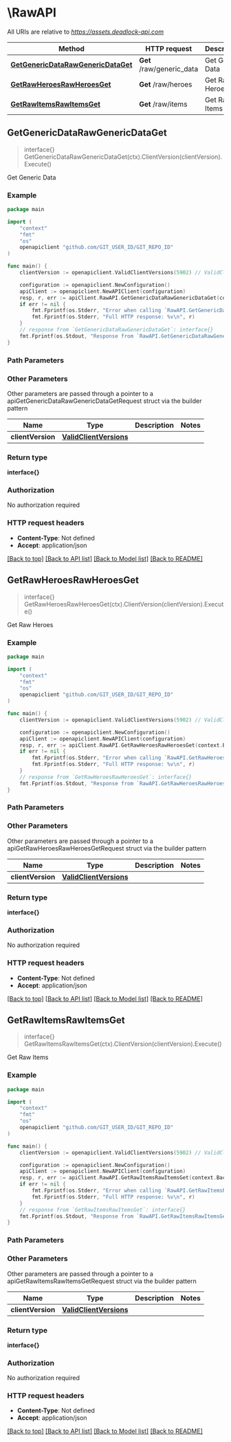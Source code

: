 # \RawAPI

All URIs are relative to *https://assets.deadlock-api.com*

Method | HTTP request | Description
------------- | ------------- | -------------
[**GetGenericDataRawGenericDataGet**](RawAPI.md#GetGenericDataRawGenericDataGet) | **Get** /raw/generic_data | Get Generic Data
[**GetRawHeroesRawHeroesGet**](RawAPI.md#GetRawHeroesRawHeroesGet) | **Get** /raw/heroes | Get Raw Heroes
[**GetRawItemsRawItemsGet**](RawAPI.md#GetRawItemsRawItemsGet) | **Get** /raw/items | Get Raw Items



## GetGenericDataRawGenericDataGet

> interface{} GetGenericDataRawGenericDataGet(ctx).ClientVersion(clientVersion).Execute()

Get Generic Data

### Example

```go
package main

import (
	"context"
	"fmt"
	"os"
	openapiclient "github.com/GIT_USER_ID/GIT_REPO_ID"
)

func main() {
	clientVersion := openapiclient.ValidClientVersions(5902) // ValidClientVersions |  (optional)

	configuration := openapiclient.NewConfiguration()
	apiClient := openapiclient.NewAPIClient(configuration)
	resp, r, err := apiClient.RawAPI.GetGenericDataRawGenericDataGet(context.Background()).ClientVersion(clientVersion).Execute()
	if err != nil {
		fmt.Fprintf(os.Stderr, "Error when calling `RawAPI.GetGenericDataRawGenericDataGet``: %v\n", err)
		fmt.Fprintf(os.Stderr, "Full HTTP response: %v\n", r)
	}
	// response from `GetGenericDataRawGenericDataGet`: interface{}
	fmt.Fprintf(os.Stdout, "Response from `RawAPI.GetGenericDataRawGenericDataGet`: %v\n", resp)
}
```

### Path Parameters



### Other Parameters

Other parameters are passed through a pointer to a apiGetGenericDataRawGenericDataGetRequest struct via the builder pattern


Name | Type | Description  | Notes
------------- | ------------- | ------------- | -------------
 **clientVersion** | [**ValidClientVersions**](ValidClientVersions.md) |  | 

### Return type

**interface{}**

### Authorization

No authorization required

### HTTP request headers

- **Content-Type**: Not defined
- **Accept**: application/json

[[Back to top]](#) [[Back to API list]](../README.md#documentation-for-api-endpoints)
[[Back to Model list]](../README.md#documentation-for-models)
[[Back to README]](../README.md)


## GetRawHeroesRawHeroesGet

> interface{} GetRawHeroesRawHeroesGet(ctx).ClientVersion(clientVersion).Execute()

Get Raw Heroes

### Example

```go
package main

import (
	"context"
	"fmt"
	"os"
	openapiclient "github.com/GIT_USER_ID/GIT_REPO_ID"
)

func main() {
	clientVersion := openapiclient.ValidClientVersions(5902) // ValidClientVersions |  (optional)

	configuration := openapiclient.NewConfiguration()
	apiClient := openapiclient.NewAPIClient(configuration)
	resp, r, err := apiClient.RawAPI.GetRawHeroesRawHeroesGet(context.Background()).ClientVersion(clientVersion).Execute()
	if err != nil {
		fmt.Fprintf(os.Stderr, "Error when calling `RawAPI.GetRawHeroesRawHeroesGet``: %v\n", err)
		fmt.Fprintf(os.Stderr, "Full HTTP response: %v\n", r)
	}
	// response from `GetRawHeroesRawHeroesGet`: interface{}
	fmt.Fprintf(os.Stdout, "Response from `RawAPI.GetRawHeroesRawHeroesGet`: %v\n", resp)
}
```

### Path Parameters



### Other Parameters

Other parameters are passed through a pointer to a apiGetRawHeroesRawHeroesGetRequest struct via the builder pattern


Name | Type | Description  | Notes
------------- | ------------- | ------------- | -------------
 **clientVersion** | [**ValidClientVersions**](ValidClientVersions.md) |  | 

### Return type

**interface{}**

### Authorization

No authorization required

### HTTP request headers

- **Content-Type**: Not defined
- **Accept**: application/json

[[Back to top]](#) [[Back to API list]](../README.md#documentation-for-api-endpoints)
[[Back to Model list]](../README.md#documentation-for-models)
[[Back to README]](../README.md)


## GetRawItemsRawItemsGet

> interface{} GetRawItemsRawItemsGet(ctx).ClientVersion(clientVersion).Execute()

Get Raw Items

### Example

```go
package main

import (
	"context"
	"fmt"
	"os"
	openapiclient "github.com/GIT_USER_ID/GIT_REPO_ID"
)

func main() {
	clientVersion := openapiclient.ValidClientVersions(5902) // ValidClientVersions |  (optional)

	configuration := openapiclient.NewConfiguration()
	apiClient := openapiclient.NewAPIClient(configuration)
	resp, r, err := apiClient.RawAPI.GetRawItemsRawItemsGet(context.Background()).ClientVersion(clientVersion).Execute()
	if err != nil {
		fmt.Fprintf(os.Stderr, "Error when calling `RawAPI.GetRawItemsRawItemsGet``: %v\n", err)
		fmt.Fprintf(os.Stderr, "Full HTTP response: %v\n", r)
	}
	// response from `GetRawItemsRawItemsGet`: interface{}
	fmt.Fprintf(os.Stdout, "Response from `RawAPI.GetRawItemsRawItemsGet`: %v\n", resp)
}
```

### Path Parameters



### Other Parameters

Other parameters are passed through a pointer to a apiGetRawItemsRawItemsGetRequest struct via the builder pattern


Name | Type | Description  | Notes
------------- | ------------- | ------------- | -------------
 **clientVersion** | [**ValidClientVersions**](ValidClientVersions.md) |  | 

### Return type

**interface{}**

### Authorization

No authorization required

### HTTP request headers

- **Content-Type**: Not defined
- **Accept**: application/json

[[Back to top]](#) [[Back to API list]](../README.md#documentation-for-api-endpoints)
[[Back to Model list]](../README.md#documentation-for-models)
[[Back to README]](../README.md)

